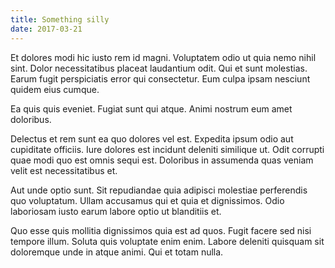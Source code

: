```yaml
---
title: Something silly
date: 2017-03-21
---
```


Et dolores modi hic iusto rem id magni. Voluptatem odio ut quia nemo nihil sint.
Dolor necessitatibus placeat laudantium odit. Qui et sunt molestias. Earum fugit
perspiciatis error qui consectetur. Eum culpa ipsam nesciunt quidem eius cumque.

Ea quis quis eveniet. Fugiat sunt qui atque. Animi nostrum eum amet doloribus.

Delectus et rem sunt ea quo dolores vel est. Expedita ipsum odio aut cupiditate
officiis. Iure dolores est incidunt deleniti similique ut. Odit corrupti quae
modi quo est omnis sequi est. Doloribus in assumenda quas veniam velit est
necessitatibus et.

Aut unde optio sunt. Sit repudiandae quia adipisci molestiae perferendis quo
voluptatum. Ullam accusamus qui et quia et dignissimos. Odio laboriosam iusto
earum labore optio ut blanditiis et.

Quo esse quis mollitia dignissimos quia est ad quos. Fugit facere sed nisi
tempore illum. Soluta quis voluptate enim enim. Labore deleniti quisquam sit
doloremque unde in atque animi. Qui et totam nulla.
